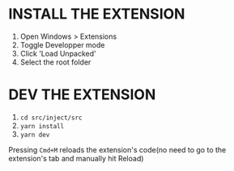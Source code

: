 # INSTALL THE EXTENSION
1. Open Windows > Extensions
2. Toggle Developper mode
3. Click 'Load Unpacked'
4. Select the root folder

# DEV THE EXTENSION

1. `cd src/inject/src`
2. `yarn install`
3. `yarn dev`

Pressing `Cmd+M` reloads the extension's code(no need to go to the extension's tab and manually hit Reload)